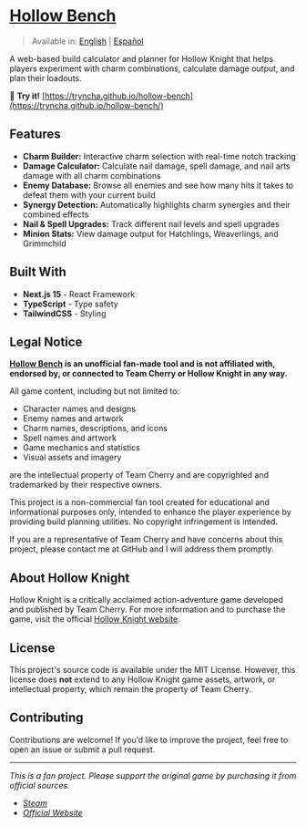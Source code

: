 # [Hollow Bench](https://tryncha.github.io/hollow-bench/)

> Available in: [English](README.md) | [Español](README.es.md)

A web-based build calculator and planner for Hollow Knight that helps players experiment with charm combinations, calculate damage output, and plan their loadouts.

🔗 **Try it!** [https://tryncha.github.io/hollow-bench](https://tryncha.github.io/hollow-bench/)

## Features

- **Charm Builder:** Interactive charm selection with real-time notch tracking
- **Damage Calculator:** Calculate nail damage, spell damage, and nail arts damage with all charm combinations
- **Enemy Database:** Browse all enemies and see how many hits it takes to defeat them with your current build
- **Synergy Detection:** Automatically highlights charm synergies and their combined effects
- **Nail & Spell Upgrades:** Track different nail levels and spell upgrades
- **Minion Stats:** View damage output for Hatchlings, Weaverlings, and Grimmchild

## Built With

- **Next.js 15** - React Framework
- **TypeScript** - Type safety
- **TailwindCSS** - Styling

## Legal Notice

**[Hollow Bench](https://tryncha.github.io/hollow-bench/) is an unofficial fan-made tool and is not affiliated with, endorsed by, or connected to Team Cherry or Hollow Knight in any way.**

All game content, including but not limited to:

- Character names and designs
- Enemy names and artwork
- Charm names, descriptions, and icons
- Spell names and artwork
- Game mechanics and statistics
- Visual assets and imagery

are the intellectual property of Team Cherry and are copyrighted and trademarked by their respective owners.

This project is a non-commercial fan tool created for educational and informational purposes only, intended to enhance the player experience by providing build planning utilities. No copyright infringement is intended.

If you are a representative of Team Cherry and have concerns about this project, please contact me at GitHub and I will address them promptly.

## About Hollow Knight

Hollow Knight is a critically acclaimed action-adventure game developed and published by Team Cherry. For more information and to purchase the game, visit the official [Hollow Knight website](https://www.hollowknight.com/).

## License

This project's source code is available under the MIT License. However, this license does **not** extend to any Hollow Knight game assets, artwork, or intellectual property, which remain the property of Team Cherry.

## Contributing

Contributions are welcome! If you’d like to improve the project, feel free to open an issue or submit a pull request.

---

_This is a fan project. Please support the original game by purchasing it from official sources._

- [_Steam_](https://store.steampowered.com/app/367520/Hollow_Knight/)
- [_Official Website_](https://www.hollowknight.com/)
